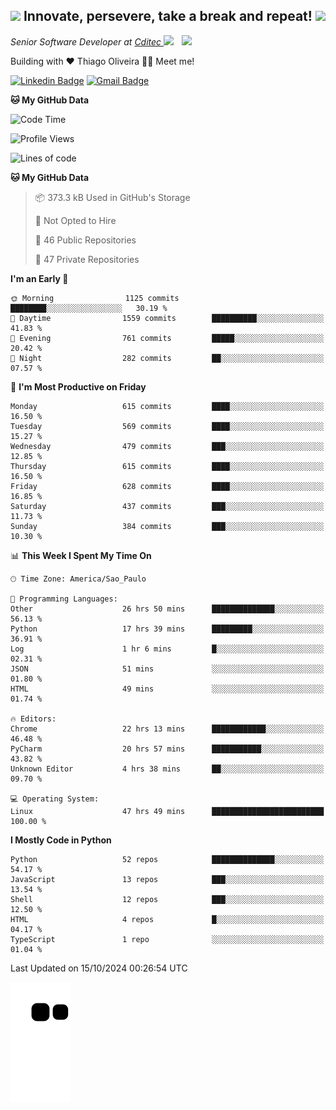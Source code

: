 <h2><img src="https://emojis.slackmojis.com/emojis/images/1531849430/4246/blob-sunglasses.gif?1531849430" width="30"/> Innovate, persevere, take a break and repeat! <img src="https://media.giphy.com/media/12oufCB0MyZ1Go/giphy.gif" width="50"></h2>
<img align='right' src="https://media.giphy.com/media/M9gbBd9nbDrOTu1Mqx/giphy.gif" width="230">
<p><em>Senior Software Developer at <a href="https://www.cditec.com.br/">Cditec
</a><img src="https://media.giphy.com/media/WUlplcMpOCEmTGBtBW/giphy.gif" width="30"> 
</em></p>



Building with ❤️ Thiago Oliveira 👋🏽 Meet me!

[![Linkedin Badge](https://img.shields.io/badge/-Thiago-blue?style=flat-square&logo=Linkedin&logoColor=white&link=https://www.linkedin.com/in/tgmarinho/)](https://www.linkedin.com/in/thiagoceconelo/) 
[![Gmail Badge](https://img.shields.io/badge/-thiceconelo@gmail.com-c14438?style=flat-square&logo=Gmail&logoColor=white&link=mailto:thiceconelo@gmail.com)](mailto:thiceconelo@gmail.com)

</em></p>

<!-- <span style="height ">
![Anurag's GitHub stats](https://github-readme-stats.vercel.app/api?username=arthurspk&show_icons=true&theme=tokyonight)
</span> -->

**🐱 My GitHub Data** 
<!--START_SECTION:waka-->
![Code Time](http://img.shields.io/badge/Code%20Time-1%2C981%20hrs%207%20mins-blue)

![Profile Views](http://img.shields.io/badge/Profile%20Views-0-blue)

![Lines of code](https://img.shields.io/badge/From%20Hello%20World%20I%27ve%20Written-5.1%20million%20lines%20of%20code-blue)

**🐱 My GitHub Data** 

> 📦 373.3 kB Used in GitHub's Storage 
 > 
> 🚫 Not Opted to Hire
 > 
> 📜 46 Public Repositories 
 > 
> 🔑 47 Private Repositories 
 > 
**I'm an Early 🐤** 

```text
🌞 Morning                1125 commits        ████████░░░░░░░░░░░░░░░░░   30.19 % 
🌆 Daytime                1559 commits        ██████████░░░░░░░░░░░░░░░   41.83 % 
🌃 Evening                761 commits         █████░░░░░░░░░░░░░░░░░░░░   20.42 % 
🌙 Night                  282 commits         ██░░░░░░░░░░░░░░░░░░░░░░░   07.57 % 
```
📅 **I'm Most Productive on Friday** 

```text
Monday                   615 commits         ████░░░░░░░░░░░░░░░░░░░░░   16.50 % 
Tuesday                  569 commits         ████░░░░░░░░░░░░░░░░░░░░░   15.27 % 
Wednesday                479 commits         ███░░░░░░░░░░░░░░░░░░░░░░   12.85 % 
Thursday                 615 commits         ████░░░░░░░░░░░░░░░░░░░░░   16.50 % 
Friday                   628 commits         ████░░░░░░░░░░░░░░░░░░░░░   16.85 % 
Saturday                 437 commits         ███░░░░░░░░░░░░░░░░░░░░░░   11.73 % 
Sunday                   384 commits         ███░░░░░░░░░░░░░░░░░░░░░░   10.30 % 
```


📊 **This Week I Spent My Time On** 

```text
🕑︎ Time Zone: America/Sao_Paulo

💬 Programming Languages: 
Other                    26 hrs 50 mins      ██████████████░░░░░░░░░░░   56.13 % 
Python                   17 hrs 39 mins      █████████░░░░░░░░░░░░░░░░   36.91 % 
Log                      1 hr 6 mins         █░░░░░░░░░░░░░░░░░░░░░░░░   02.31 % 
JSON                     51 mins             ░░░░░░░░░░░░░░░░░░░░░░░░░   01.80 % 
HTML                     49 mins             ░░░░░░░░░░░░░░░░░░░░░░░░░   01.74 % 

🔥 Editors: 
Chrome                   22 hrs 13 mins      ████████████░░░░░░░░░░░░░   46.48 % 
PyCharm                  20 hrs 57 mins      ███████████░░░░░░░░░░░░░░   43.82 % 
Unknown Editor           4 hrs 38 mins       ██░░░░░░░░░░░░░░░░░░░░░░░   09.70 % 

💻 Operating System: 
Linux                    47 hrs 49 mins      █████████████████████████   100.00 % 
```

**I Mostly Code in Python** 

```text
Python                   52 repos            ██████████████░░░░░░░░░░░   54.17 % 
JavaScript               13 repos            ███░░░░░░░░░░░░░░░░░░░░░░   13.54 % 
Shell                    12 repos            ███░░░░░░░░░░░░░░░░░░░░░░   12.50 % 
HTML                     4 repos             █░░░░░░░░░░░░░░░░░░░░░░░░   04.17 % 
TypeScript               1 repo              ░░░░░░░░░░░░░░░░░░░░░░░░░   01.04 % 
```




 Last Updated on 15/10/2024 00:26:54 UTC
<!--END_SECTION:waka-->

![Snake animation](https://github.com/rafaballerini/rafaballerini/blob/output/github-contribution-grid-snake.svg)


<!---
ceconelo/ceconelo is a ✨ special ✨ repository because its `README.md` (this file) appears on your GitHub profile.
You can click the Preview link to take a look at your changes.
--->
